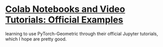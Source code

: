 # [Colab Notebooks and Video Tutorials: Official Examples](https://pytorch-geometric.readthedocs.io/en/latest/get_started/colabs.html)
learning to use PyTorch-Geometric through their official Jupyter tutorials, which I hope are pretty good.
